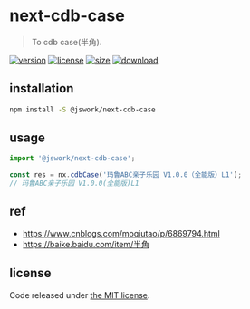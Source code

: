 # next-cdb-case
> To cdb case(半角).

[![version][version-image]][version-url]
[![license][license-image]][license-url]
[![size][size-image]][size-url]
[![download][download-image]][download-url]

## installation
```bash
npm install -S @jswork/next-cdb-case
```

## usage
```js
import '@jswork/next-cdb-case';

const res = nx.cdbCase('玛鲁ABC亲子乐园 V1.0.0（全能版）L1');
// 玛鲁ABC亲子乐园 V1.0.0(全能版)L1
```

## ref
- https://www.cnblogs.com/moqiutao/p/6869794.html
- https://baike.baidu.com/item/半角

## license
Code released under [the MIT license](https://github.com/afeiship/next-cdb-case/blob/master/LICENSE.txt).

[version-image]: https://img.shields.io/npm/v/@jswork/next-cdb-case
[version-url]: https://npmjs.org/package/@jswork/next-cdb-case

[license-image]: https://img.shields.io/npm/l/@jswork/next-cdb-case
[license-url]: https://github.com/afeiship/next-cdb-case/blob/master/LICENSE.txt

[size-image]: https://img.shields.io/bundlephobia/minzip/@jswork/next-cdb-case
[size-url]: https://github.com/afeiship/next-cdb-case/blob/master/dist/next-cdb-case.min.js

[download-image]: https://img.shields.io/npm/dm/@jswork/next-cdb-case
[download-url]: https://www.npmjs.com/package/@jswork/next-cdb-case
